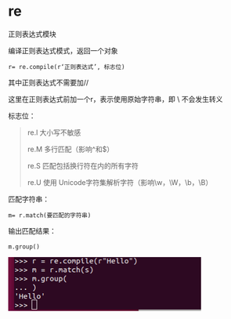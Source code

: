 # re

正则表达式模块

编译正则表达式模式，返回一个对象

	r= re.compile(r‘正则表达式’, 标志位)

其中正则表达式不需要加//

这里在正则表达式前加一个r，表示使用原始字符串，即 \ 不会发生转义

标志位：

>re.l 大小写不敏感
>
>re.M 多行匹配（影响^和$）
>
>re.S 匹配包括换行符在内的所有字符
>
>re.U 使用 Unicode字符集解析字符（影响\w，\W，\b，\B）


匹配字符串：

	m= r.match(要匹配的字符串)

输出匹配结果：

	m.group()

![](./re/1.png)


